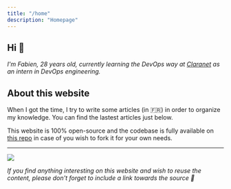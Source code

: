 ```yaml
---
title: "/home"
description: "Homepage"
---
```


## Hi :wave:

*I'm Fabien, 28 years old, currently learning the DevOps way at [Claranet](https://www.claranet.com/) as an intern in DevOps engineering.*

## About this website 



When I got the time, I try to write some articles (in :fr:) in order to organize my knowledge. You can find the lastest articles just below.

This website is 100% open-source and the codebase is fully available on [this repo](https://github.com/fabienchevalier/fabienchevalier.github.io) in case of you wish to fork it for your own needs.

---

![](https://quotes-github-readme.vercel.app/api?type=horizontal&theme=dark)

*If you find anything interesting on this website and wish to reuse the content, please don't forget to include a link towards the source :pray:*